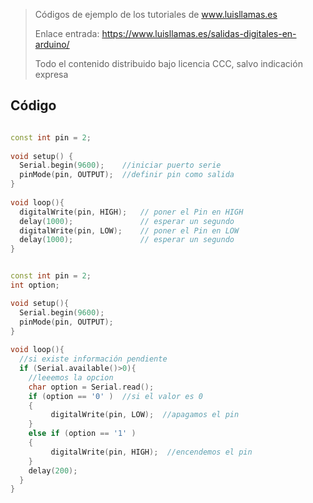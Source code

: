 > Códigos de ejemplo de los tutoriales de www.luisllamas.es
>
> Enlace entrada: https://www.luisllamas.es/salidas-digitales-en-arduino/
>
> Todo el contenido distribuido bajo licencia CCC, salvo indicación expresa


## Código
```cpp
const int pin = 2;
 
void setup() {
  Serial.begin(9600);    //iniciar puerto serie
  pinMode(pin, OUTPUT);  //definir pin como salida
}
 
void loop(){
  digitalWrite(pin, HIGH);   // poner el Pin en HIGH
  delay(1000);               // esperar un segundo
  digitalWrite(pin, LOW);    // poner el Pin en LOW
  delay(1000);               // esperar un segundo
}
```

```cpp
const int pin = 2;
int option;

void setup(){
  Serial.begin(9600);
  pinMode(pin, OUTPUT); 
}
 
void loop(){
  //si existe información pendiente
  if (Serial.available()>0){
    //leeemos la opcion
    char option = Serial.read();
    if (option == '0' )  //si el valor es 0
    {
         digitalWrite(pin, LOW);  //apagamos el pin
    }
    else if (option == '1' )
    {
         digitalWrite(pin, HIGH);  //encendemos el pin
    }
    delay(200);
  }
}
```


